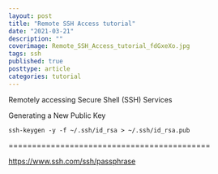 ```yaml
---
layout: post
title: "Remote SSH Access tutorial"
date: "2021-03-21"
description: ""
coverimage: Remote_SSH_Access_tutorial_fdGxeXo.jpg
tags: ssh
published: true
posttype: article
categories: tutorial
---
```

Remotely accessing Secure Shell (SSH) Services

Generating a New Public Key
```
ssh-keygen -y -f ~/.ssh/id_rsa > ~/.ssh/id_rsa.pub
```
=========================================== 


https://www.ssh.com/ssh/passphrase